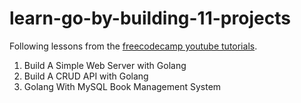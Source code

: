 # learn-go-by-building-11-projects

Following lessons from the [freecodecamp youtube tutorials](https://www.youtube.com/watch?v=jFfo23yIWac).

1. Build A Simple Web Server with Golang
2. Build A CRUD API with Golang
3. Golang With MySQL Book Management System